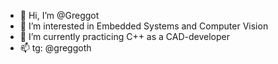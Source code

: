 - 👋 Hi, I’m @Greggot
- 👀 I’m interested in Embedded Systems and Computer Vision
- 🌱 I’m currently practicing C++ as a CAD-developer
- 📫 tg: @greggoth
